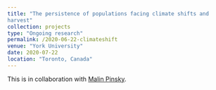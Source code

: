 ```yaml
---
title: "The persistence of populations facing climate shifts and
harvest"
collection: projects
type: "Ongoing research"
permalink: /2020-06-22-climateshift
venue: "York University"
date: 2020-07-22
location: "Toronto, Canada"
---
```

This is in collaboration with [Malin Pinsky](https://pinsky.marine.rutgers.edu/people/malin-pinsky/).
